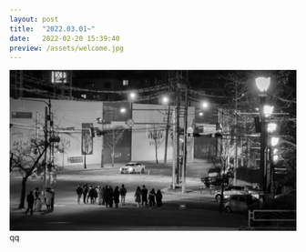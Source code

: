 ```yaml
---
layout: post
title:  "2022.03.01~"
date:   2022-02-20 15:39:40
preview: /assets/welcome.jpg
---
```


![Picture 1](/assets/welcome.jpg)
qq